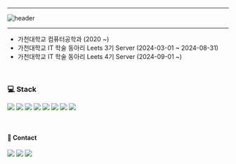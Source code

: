 <hr>

![header](https://capsule-render.vercel.app/api?type=transparent&color=black&height=300&section=header&text=HYXK&fontSize=70)

<hr>

- 가천대학교 컴퓨터공학과 (2020 ~)
- 가천대학교 IT 학술 동아리 Leets 3기 Server (2024-03-01 ~ 2024-08-31)
- 가천대학교 IT 학술 동아리 Leets 4기 Server (2024-09-01 ~)

<br>

<h3> 💻 Stack </h3>

<p>
  <img src="https://img.shields.io/badge/java-007396?style=flat-square&logo=JAVA&logoColor=white"> 
  <img src="https://img.shields.io/badge/spring-6DB33F?style=flat-square&logo=spring&logoColor=white">
  <img src="https://img.shields.io/badge/springboot-6DB33F?style=flat-square&logo=springboot&logoColor=white">
  <img src="https://img.shields.io/badge/mysql-4479A1?style=flat-square&logo=mysql&logoColor=white">
  <img src="https://img.shields.io/badge/amazonaws-232F3E?style=flat-square&logo=amazonwebservices&logoColor=white">
  <img src="https://img.shields.io/badge/amazonec2-FF9900?style=flat-square&logo=amazonec2&logoColor=white">
  <img src="https://img.shields.io/badge/amazonrds-527FFF?style=flat-square&logo=amazonrds&logoColor=white">
  <img src="https://img.shields.io/badge/amazonroute53-8C4FFF?style=flat-square&logo=amazonroute53&logoColor=white">
</p>

<br>

<h4>📲 Contact</h4>

<p>
  <img src="https://img.shields.io/badge/-ewgt1234@naver.com-EA4335?style=flat-square&logo=gmail&logoColor=white&link=ewgt1234@naver.com"></a>
  <a href="https://www.instagram.com/hyxk_lee"><img src="https://img.shields.io/badge/-Instagram-purple?style=flat-square&logo=instagram&logoColor=white&link=https://www.instagram.com/hyxk_lee"></a>
  <a href="https://weeth.crayon.land"><img src="https://img.shields.io/badge/-Notion-purple?style=flat-square&logo=notion&logoColor=white&link=https://weeth.crayon.land"></a>
  
</p>
